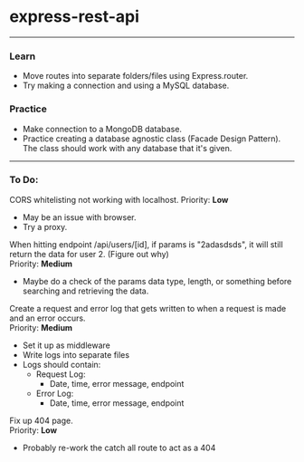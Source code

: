 # express-rest-api

---

### Learn
- Move routes into separate folders/files using Express.router.
- Try making a connection and using a MySQL database.


### Practice
- Make connection to a MongoDB database.
- Practice creating a database agnostic class (Facade Design Pattern). The class should work with any database that it's given.

---

### To Do:

CORS whitelisting not working with localhost.
Priority: **Low**
- May be an issue with browser.
- Try a proxy.

When hitting endpoint /api/users/[id], if params is "2adasdsds", it will still return the data for user 2. (Figure out why)\
Priority: **Medium**

- Maybe do a check of the params data type, length, or something before searching and retrieving the data.

Create a request and error log that gets written to when a request is made and an error occurs.\
Priority: **Medium**
- Set it up as middleware
- Write logs into separate files
- Logs should contain:
    - Request Log:
        - Date, time, error message, endpoint
    - Error Log:
        - Date, time, error message, endpoint

Fix up 404 page.\
Priority: **Low**
- Probably re-work the catch all route to act as a 404